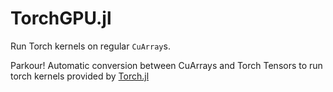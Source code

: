 # TorchGPU.jl

Run Torch kernels on regular `CuArray`s.

Parkour! Automatic conversion between CuArrays and Torch Tensors to run torch kernels provided by [Torch.jl](https://dhairyagandhi96.Torch.jl)
